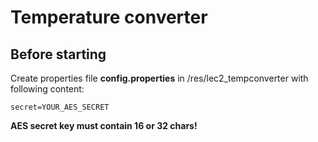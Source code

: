 # Temperature converter
## Before starting
Create properties file **config.properties** in /res/lec2_tempconverter with following content:

```
secret=YOUR_AES_SECRET
```

**AES secret key must contain 16 or 32 chars!**